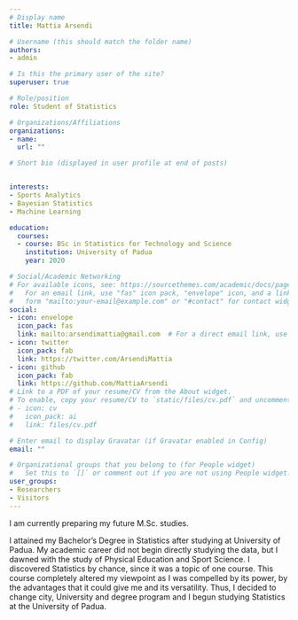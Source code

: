 ```yaml
---
# Display name
title: Mattia Arsendi

# Username (this should match the folder name)
authors:
- admin

# Is this the primary user of the site?
superuser: true

# Role/position
role: Student of Statistics

# Organizations/Affiliations
organizations:
- name: 
  url: ""

# Short bio (displayed in user profile at end of posts)


interests:
- Sports Analytics
- Bayesian Statistics
- Machine Learning

education:
  courses:
  - course: BSc in Statistics for Technology and Science
    institution: University of Padua
    year: 2020

# Social/Academic Networking
# For available icons, see: https://sourcethemes.com/academic/docs/page-builder/#icons
#   For an email link, use "fas" icon pack, "envelope" icon, and a link in the
#   form "mailto:your-email@example.com" or "#contact" for contact widget.
social:
- icon: envelope
  icon_pack: fas
  link: mailto:arsendimattia@gmail.com  # For a direct email link, use "mailto:test@example.org".
- icon: twitter
  icon_pack: fab
  link: https://twitter.com/ArsendiMattia
- icon: github
  icon_pack: fab
  link: https://github.com/MattiaArsendi
# Link to a PDF of your resume/CV from the About widget.
# To enable, copy your resume/CV to `static/files/cv.pdf` and uncomment the lines below.
# - icon: cv
#   icon_pack: ai
#   link: files/cv.pdf

# Enter email to display Gravatar (if Gravatar enabled in Config)
email: ""

# Organizational groups that you belong to (for People widget)
#   Set this to `[]` or comment out if you are not using People widget.
user_groups:
- Researchers
- Visitors
---
```


I am currently preparing my future M.Sc. studies.

I attained my Bachelor’s Degree in Statistics after studying at University of Padua. My academic career did not begin directly studying the data, but I dawned with the study of Physical Education and Sport Science. I discovered Statistics by chance, since it was a topic of one course. This course completely altered my viewpoint as I was compelled by its power, by the advantages that it could give me and its versatility. Thus, I decided to change city, University and degree program and I begun studying Statistics at the University of Padua.



